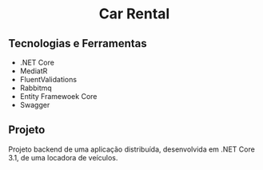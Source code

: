 <h1 align="center">
Car Rental</h1>

## Tecnologias e Ferramentas

- .NET Core
- MediatR
- FluentValidations
- Rabbitmq
- Entity Framewoek Core
- Swagger

## Projeto

Projeto backend de uma aplicação distribuída, desenvolvida em .NET Core 3.1, de uma locadora de veículos.

